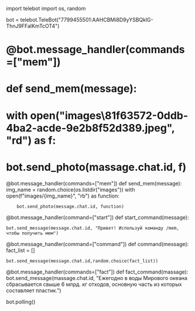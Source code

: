 import telebot
import os, random

bot = telebot.TeleBot("7799455501:AAHCBMi8D9yYSBQklG-ThnJ9FFalKmTcOT4")

# @bot.message_handler(commands=["mem"])
# def send_mem(message):
#    with open("images\81f63572-0ddb-4ba2-acde-9e2b8f52d389.jpeg", "rd") as f:
#       bot.send_photo(massage.chat.id, f)

@bot.message_handler(commands=["mem"])
def send_mem(message):
    img_name = random.choice(os.listdir("images"))
    with open(f"images/{img_name}", "rb") as function:

        bot.send_photo(message.chat.id, function)


@bot.message_handler(command=["start"])
def start_command(message):

    bot.send_message(message.chat.id, "Привет! Используй команду /mem, чтобы получить мем")

@bot.message_handler(command=["command"])
def command(message):
    fact_list = []

    bot.send_message(message.chat.id,random.choice(fact_list))

@bot.message_handler(commands=["fact"])
def fact_command(massage):
    bot.send_message(massage.chat.id, "Ежегодно в воды Мирового океана сбрасывается свыше 6 млрд. кг отходов, основную часть из которых составляет пластик.")


bot.polling()
